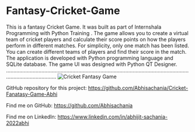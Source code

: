 # Fantasy-Cricket-Game

This is a fantasy Cricket Game. It was built as part of Internshala Programming with Python Training . The game allows you to create a virtual team of cricket players and calculate their score points on how the players perform in different matches. For simplicity, only one match has been listed. You can create different teams of players and find their score in the match. The application is developed with Python programming language and SQLite database. The game UI was designed with Python QT Designer.
..............................................................................................................................................................
![Cricket Fantasy Game](/IMAGES/logo.png)

GitHub repository for this project: 
https://github.com/Abhisachania/Cricket-Fanatasy-Game-Abhi

Find me on GitHub: 
https://github.com/Abhisachania

Find me on LinkedIn: 
https://www.linkedin.com/in/abhijit-sachania-2022abhi

